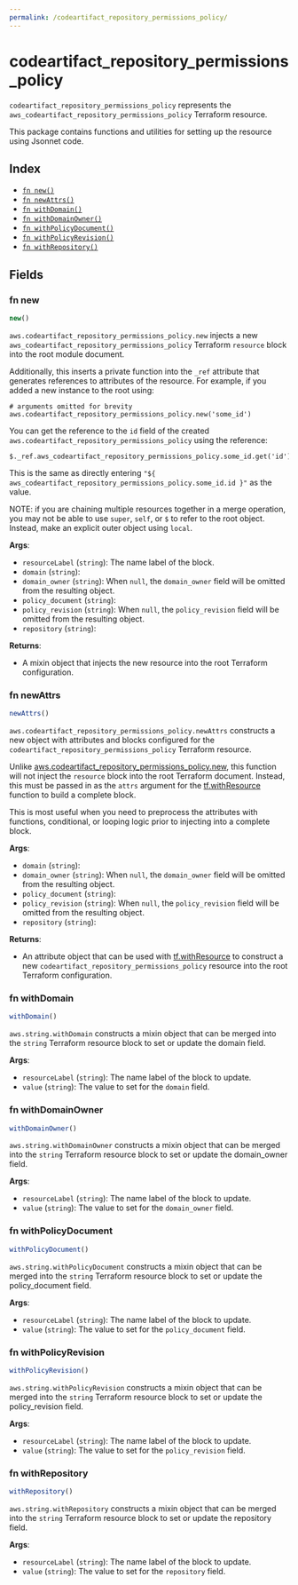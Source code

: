 ```yaml
---
permalink: /codeartifact_repository_permissions_policy/
---
```


# codeartifact_repository_permissions_policy

`codeartifact_repository_permissions_policy` represents the `aws_codeartifact_repository_permissions_policy` Terraform resource.



This package contains functions and utilities for setting up the resource using Jsonnet code.


## Index

* [`fn new()`](#fn-new)
* [`fn newAttrs()`](#fn-newattrs)
* [`fn withDomain()`](#fn-withdomain)
* [`fn withDomainOwner()`](#fn-withdomainowner)
* [`fn withPolicyDocument()`](#fn-withpolicydocument)
* [`fn withPolicyRevision()`](#fn-withpolicyrevision)
* [`fn withRepository()`](#fn-withrepository)

## Fields

### fn new

```ts
new()
```


`aws.codeartifact_repository_permissions_policy.new` injects a new `aws_codeartifact_repository_permissions_policy` Terraform `resource`
block into the root module document.

Additionally, this inserts a private function into the `_ref` attribute that generates references to attributes of the
resource. For example, if you added a new instance to the root using:

    # arguments omitted for brevity
    aws.codeartifact_repository_permissions_policy.new('some_id')

You can get the reference to the `id` field of the created `aws.codeartifact_repository_permissions_policy` using the reference:

    $._ref.aws_codeartifact_repository_permissions_policy.some_id.get('id')

This is the same as directly entering `"${ aws_codeartifact_repository_permissions_policy.some_id.id }"` as the value.

NOTE: if you are chaining multiple resources together in a merge operation, you may not be able to use `super`, `self`,
or `$` to refer to the root object. Instead, make an explicit outer object using `local`.

**Args**:
  - `resourceLabel` (`string`): The name label of the block.
  - `domain` (`string`): 
  - `domain_owner` (`string`):  When `null`, the `domain_owner` field will be omitted from the resulting object.
  - `policy_document` (`string`): 
  - `policy_revision` (`string`):  When `null`, the `policy_revision` field will be omitted from the resulting object.
  - `repository` (`string`): 

**Returns**:
- A mixin object that injects the new resource into the root Terraform configuration.


### fn newAttrs

```ts
newAttrs()
```


`aws.codeartifact_repository_permissions_policy.newAttrs` constructs a new object with attributes and blocks configured for the `codeartifact_repository_permissions_policy`
Terraform resource.

Unlike [aws.codeartifact_repository_permissions_policy.new](#fn-codeartifact_repository_permissions_policynew), this function will not inject the `resource`
block into the root Terraform document. Instead, this must be passed in as the `attrs` argument for the
[tf.withResource](https://github.com/tf-libsonnet/core/tree/main/docs#fn-withresource) function to build a complete block.

This is most useful when you need to preprocess the attributes with functions, conditional, or looping logic prior to
injecting into a complete block.

**Args**:
  - `domain` (`string`): 
  - `domain_owner` (`string`):  When `null`, the `domain_owner` field will be omitted from the resulting object.
  - `policy_document` (`string`): 
  - `policy_revision` (`string`):  When `null`, the `policy_revision` field will be omitted from the resulting object.
  - `repository` (`string`): 

**Returns**:
  - An attribute object that can be used with [tf.withResource](https://github.com/tf-libsonnet/core/tree/main/docs#fn-withresource) to construct a new `codeartifact_repository_permissions_policy` resource into the root Terraform configuration.


### fn withDomain

```ts
withDomain()
```

`aws.string.withDomain` constructs a mixin object that can be merged into the `string`
Terraform resource block to set or update the domain field.



**Args**:
  - `resourceLabel` (`string`): The name label of the block to update.
  - `value` (`string`): The value to set for the `domain` field.


### fn withDomainOwner

```ts
withDomainOwner()
```

`aws.string.withDomainOwner` constructs a mixin object that can be merged into the `string`
Terraform resource block to set or update the domain_owner field.



**Args**:
  - `resourceLabel` (`string`): The name label of the block to update.
  - `value` (`string`): The value to set for the `domain_owner` field.


### fn withPolicyDocument

```ts
withPolicyDocument()
```

`aws.string.withPolicyDocument` constructs a mixin object that can be merged into the `string`
Terraform resource block to set or update the policy_document field.



**Args**:
  - `resourceLabel` (`string`): The name label of the block to update.
  - `value` (`string`): The value to set for the `policy_document` field.


### fn withPolicyRevision

```ts
withPolicyRevision()
```

`aws.string.withPolicyRevision` constructs a mixin object that can be merged into the `string`
Terraform resource block to set or update the policy_revision field.



**Args**:
  - `resourceLabel` (`string`): The name label of the block to update.
  - `value` (`string`): The value to set for the `policy_revision` field.


### fn withRepository

```ts
withRepository()
```

`aws.string.withRepository` constructs a mixin object that can be merged into the `string`
Terraform resource block to set or update the repository field.



**Args**:
  - `resourceLabel` (`string`): The name label of the block to update.
  - `value` (`string`): The value to set for the `repository` field.
